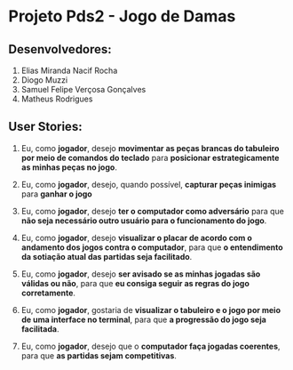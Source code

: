 # Projeto Pds2 - Jogo de Damas

## Desenvolvedores:
1. Elias Miranda Nacif Rocha
2. Diogo Muzzi
3. Samuel Felipe Verçosa Gonçalves
4. Matheus Rodrigues

## User Stories:
1. Eu, como **jogador**, desejo **movimentar as peças brancas do tabuleiro por meio de comandos do teclado** para **posicionar estrategicamente as minhas peças no jogo**.

2. Eu, como **jogador**, desejo, quando possível, **capturar peças inimigas** para **ganhar o jogo**

3. Eu, como **jogador**, desejo **ter o computador como adversário** para que **não seja necessário outro usuário para o funcionamento do jogo**.

4. Eu, como **jogador**, desejo **visualizar o placar de acordo com o andamento dos jogos contra o computador**, para que **o entendimento da sotiação atual das partidas seja facilitado**.

5. Eu, como **jogador**, desejo **ser avisado se as minhas jogadas são válidas ou não**, para que **eu consiga seguir as regras do jogo corretamente**.

6. Eu, como **jogador**, gostaria de **visualizar o tabuleiro e o jogo por meio de uma interface no terminal**, para que **a progressão do jogo seja facilitada**.

7. Eu, como **jogador**, desejo que o **computador faça jogadas coerentes**, para que **as partidas sejam competitivas**.



